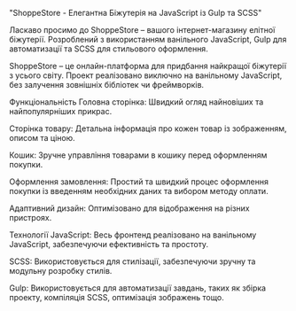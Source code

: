  "ShoppeStore - Елегантна Біжутерія на JavaScript із Gulp та SCSS"


Ласкаво просимо до ShoppeStore – вашого інтернет-магазину елітної біжутерії. Розроблений з використанням ванільного JavaScript, Gulp для автоматизації та SCSS для стильового оформлення.

ShoppeStore – це онлайн-платформа для придбання найкращої біжутерії з усього світу. Проект реалізовано виключно на ванільному JavaScript, без залучення зовнішніх бібліотек чи фреймворків.

Функціональність
Головна сторінка: Швидкий огляд найновіших та найпопулярніших прикрас.

Сторінка товару: Детальна інформація про кожен товар із зображенням, описом та ціною.

Кошик: Зручне управління товарами в кошику перед оформленням покупки.

Оформлення замовлення: Простий та швидкий процес оформлення покупки із введенням необхідних даних та вибором методу оплати.

Адаптивний дизайн: Оптимізовано для відображення на різних пристроях.

Технології
JavaScript: Весь фронтенд реалізовано на ванільному JavaScript, забезпечуючи ефективність та простоту.

SCSS: Використовується для стилізації, забезпечуючи зручну та модульну розробку стилів.

Gulp: Використовується для автоматизації завдань, таких як збірка проекту, компіляція SCSS, оптимізація зображень тощо.
